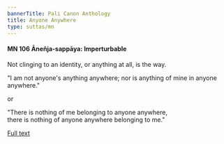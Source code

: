 ```yaml
---
bannerTitle: Pali Canon Anthology
title: Anyone Anywhere
type: suttas/mn
---
```


#### MN 106 Āneñja-sappāya: Imperturbable

Not clinging to an identity, or anything at all, is the way.

"I am not anyone's anything anywhere; nor is anything of mine in anyone
anywhere."

or

"There is nothing of me belonging to anyone anywhere,  
there is nothing of anyone anywhere belonging to me."

[Full text](https://www.dhammatalks.org/suttas/MN/MN106.html)
